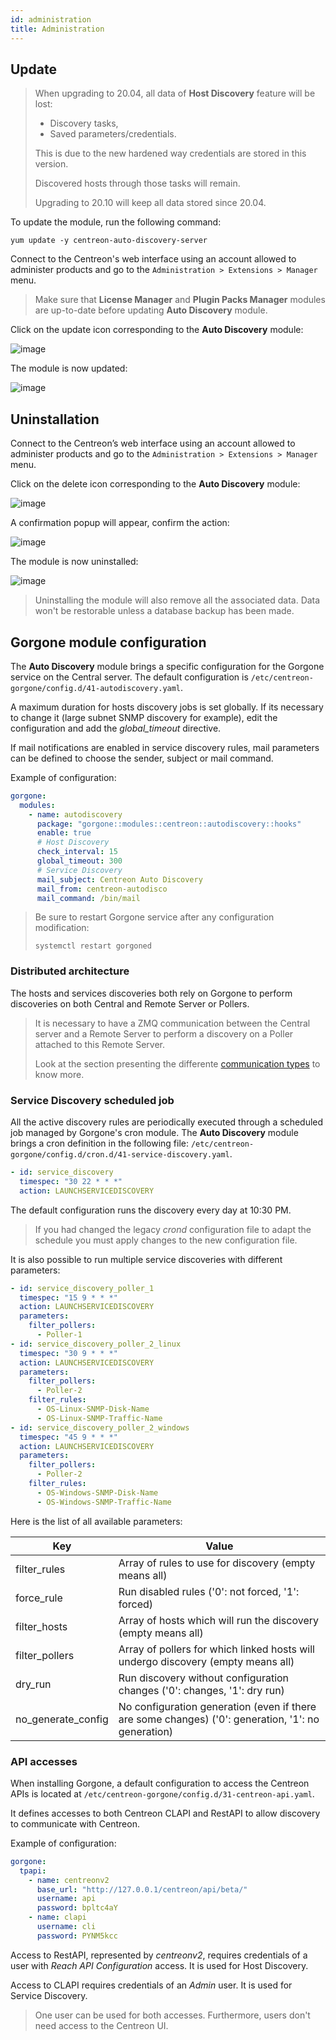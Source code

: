 ```yaml
---
id: administration
title: Administration
---
```


## Update

> When upgrading to 20.04, all data of **Host Discovery** feature will be lost:
>
> - Discovery tasks,
> - Saved parameters/credentials.
>
> This is due to the new hardened way credentials are stored in this version.
>
> Discovered hosts through those tasks will remain.
>
> Upgrading to 20.10 will keep all data stored since 20.04.

To update the module, run the following command:

``` shell
yum update -y centreon-auto-discovery-server
```

Connect to the Centreon's web interface using an account allowed to administer
products and go to the `Administration > Extensions > Manager` menu.

> Make sure that **License Manager** and **Plugin Packs Manager** modules are
> up-to-date before updating **Auto Discovery** module.

Click on the update icon corresponding to the **Auto Discovery**
module:

![image](../../assets/monitoring/discovery/update.png)

The module is now updated:

![image](../../assets/monitoring/discovery/install-after.png)

## Uninstallation

Connect to the Centreon’s web interface using an account allowed to administer
products and go to the `Administration > Extensions > Manager` menu.

Click on the delete icon corresponding to the **Auto Discovery**
module:

![image](../../assets/monitoring/discovery/install-after.png)

A confirmation popup will appear, confirm the action:

![image](../../assets/monitoring/discovery/uninstall-popin.png)

The module is now uninstalled:

![image](../../assets/monitoring/discovery/install-before.png)

> Uninstalling the module will also remove all the associated data. Data won't
> be restorable unless a database backup has been made.

## Gorgone module configuration

The **Auto Discovery** module brings a specific configuration for the Gorgone
service on the Central server. The default configuration is
`/etc/centreon-gorgone/config.d/41-autodiscovery.yaml`.

A maximum duration for hosts discovery jobs is set globally. If its necessary to
change it (large subnet SNMP discovery for example), edit the configuration and
add the *global_timeout* directive.

If mail notifications are enabled in service discovery rules, mail parameters
can be defined to choose the sender, subject or mail command.

Example of configuration:

```yaml
gorgone:
  modules:
    - name: autodiscovery
      package: "gorgone::modules::centreon::autodiscovery::hooks"
      enable: true
      # Host Discovery
      check_interval: 15
      global_timeout: 300
      # Service Discovery
      mail_subject: Centreon Auto Discovery
      mail_from: centreon-autodisco
      mail_command: /bin/mail
```

> Be sure to restart Gorgone service after any configuration modification:
>
> ```shell
> systemctl restart gorgoned
> ```

### Distributed architecture

The hosts and services discoveries both rely on Gorgone to perform discoveries
on both Central and Remote Server or Pollers.

> It is necessary to have a ZMQ communication between the Central server and a
> Remote Server to perform a discovery on a Poller attached to this Remote
> Server.
>
> Look at the section presenting the differente [communication
> types](../monitoring-servers/communications.md) to know more.

### Service Discovery scheduled job

All the active discovery rules are periodically executed through a scheduled job
managed by Gorgone's cron module. The **Auto Discovery** module brings a cron
definition in the following file:
`/etc/centreon-gorgone/config.d/cron.d/41-service-discovery.yaml`.

```yaml
- id: service_discovery
  timespec: "30 22 * * *"
  action: LAUNCHSERVICEDISCOVERY
```

The default configuration runs the discovery every day at 10:30 PM.

> If you had changed the legacy *crond* configuration file to adapt the schedule
> you must apply changes to the new configuration file.

It is also possible to run multiple service discoveries with different
parameters:

```yaml
- id: service_discovery_poller_1
  timespec: "15 9 * * *"
  action: LAUNCHSERVICEDISCOVERY
  parameters:
    filter_pollers:
      - Poller-1
- id: service_discovery_poller_2_linux
  timespec: "30 9 * * *"
  action: LAUNCHSERVICEDISCOVERY
  parameters:
    filter_pollers:
      - Poller-2
    filter_rules:
      - OS-Linux-SNMP-Disk-Name
      - OS-Linux-SNMP-Traffic-Name
- id: service_discovery_poller_2_windows
  timespec: "45 9 * * *"
  action: LAUNCHSERVICEDISCOVERY
  parameters:
    filter_pollers:
      - Poller-2
    filter_rules:
      - OS-Windows-SNMP-Disk-Name
      - OS-Windows-SNMP-Traffic-Name
```

Here is the list of all available parameters:

| Key                  | Value                                                                                              |
|----------------------|----------------------------------------------------------------------------------------------------|
| filter\_rules        | Array of rules to use for discovery (empty means all)                                              |
| force\_rule          | Run disabled rules ('0': not forced, '1': forced)                                                  |
| filter\_hosts        | Array of hosts which will run the discovery (empty means all)                                      |
| filter\_pollers      | Array of pollers for which linked hosts will undergo discovery (empty means all)                   |
| dry\_run             | Run discovery without configuration changes ('0': changes, '1': dry run)                           |
| no\_generate\_config | No configuration generation (even if there are some changes) ('0': generation, '1': no generation) |

### API accesses

When installing Gorgone, a default configuration to access the Centreon APIs is
located at `/etc/centreon-gorgone/config.d/31-centreon-api.yaml`.

It defines accesses to both Centreon CLAPI and RestAPI to allow discovery to
communicate with Centreon.

Example of configuration:

```yaml
gorgone:
  tpapi:
    - name: centreonv2
      base_url: "http://127.0.0.1/centreon/api/beta/"
      username: api
      password: bpltc4aY
    - name: clapi
      username: cli
      password: PYNM5kcc
```

Access to RestAPI, represented by *centreonv2*, requires credentials of a
user with *Reach API Configuration* access. It is used for Host Discovery.

Access to CLAPI requires credentials of an *Admin* user. It is used for
Service Discovery.

> One user can be used for both accesses. Furthermore, users don't need
> access to the Centreon UI.
